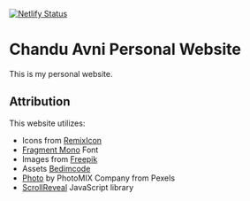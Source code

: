[![Netlify Status](https://api.netlify.com/api/v1/badges/221316f9-b858-4d0b-96b0-9a9caf87cd94/deploy-status)](https://app.netlify.com/sites/chanduavni/deploys)
# Chandu Avni Personal Website
This is my personal website.
## Attribution
This website utilizes:
- Icons from [RemixIcon](https://github.com/Remix-Design/RemixIcon.git)
- [Fragment Mono](https://github.com/weiweihuanghuang/fragment-mono/#license) Font
- Images from [Freepik](https://www.freepik.com/)
- Assets [Bedimcode](https://github.com/bedimcode/responsive-portfolio-website-rian.git](https://github.com/bedimcode/responsive-watches-website.git)https://github.com/bedimcode/responsive-watches-website.git)
- [Photo](https://www.pexels.com/photo/closeup-photo-of-sprout-1002703/) by PhotoMIX Company from Pexels
- [ScrollReveal](https://github.com/jlmakes/scrollreveal#license) JavaScript library
